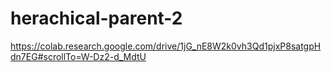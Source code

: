 # herachical-parent-2
https://colab.research.google.com/drive/1jG_nE8W2k0vh3Qd1pjxP8satgpHdn7EG#scrollTo=W-Dz2-d_MdtU

